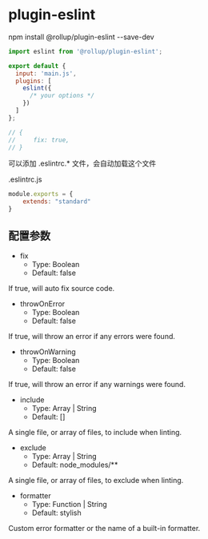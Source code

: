 # plugin-eslint

npm install @rollup/plugin-eslint --save-dev

```js
import eslint from '@rollup/plugin-eslint';

export default {
  input: 'main.js',
  plugins: [
    eslint({
      /* your options */
    })
  ]
};

// {
//     fix: true,
// }
```

可以添加 .eslintrc.*  文件，会自动加载这个文件

.eslintrc.js
```js
module.exports = {
    extends: "standard"
}
```

## 配置参数

- fix
  - Type: Boolean
  - Default: false

If true, will auto fix source code.

- throwOnError
  - Type: Boolean
  - Default: false

If true, will throw an error if any errors were found.

- throwOnWarning
  - Type: Boolean
  - Default: false

If true, will throw an error if any warnings were found.

- include
  - Type: Array | String
  - Default: []

A single file, or array of files, to include when linting.

- exclude
  - Type: Array | String
  - Default: node_modules/**

A single file, or array of files, to exclude when linting.

- formatter
  - Type: Function | String
  - Default: stylish

Custom error formatter or the name of a built-in formatter.